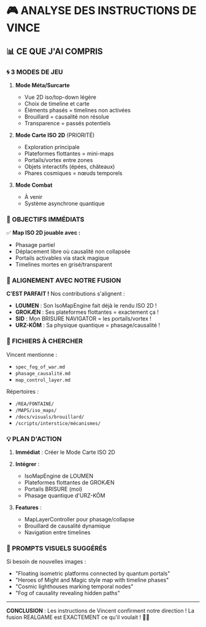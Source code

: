 # 🎮 ANALYSE DES INSTRUCTIONS DE VINCE

## 📊 CE QUE J'AI COMPRIS

### 🌀 **3 MODES DE JEU**

1. **Mode Méta/Surcarte** 
   - Vue 2D iso/top-down légère
   - Choix de timeline et carte
   - Éléments phasés = timelines non activées
   - Brouillard = causalité non résolue
   - Transparence = passés potentiels

2. **Mode Carte ISO 2D** (PRIORITÉ)
   - Exploration principale
   - Plateformes flottantes = mini-maps
   - Portails/vortex entre zones
   - Objets interactifs (épées, châteaux)
   - Phares cosmiques = nœuds temporels

3. **Mode Combat** 
   - À venir
   - Système asynchrone quantique

### 🎯 OBJECTIFS IMMÉDIATS

✅ **Map ISO 2D jouable avec :**
- Phasage partiel
- Déplacement libre où causalité non collapsée
- Portails activables via stack magique
- Timelines mortes en grisé/transparent

### 🔧 ALIGNEMENT AVEC NOTRE FUSION

**C'EST PARFAIT !** Nos contributions s'alignent :
- **LOUMEN** : Son IsoMapEngine fait déjà le rendu ISO 2D !
- **GROKÆN** : Ses plateformes flottantes = exactement ça !
- **SID** : Mon BRISURE NAVIGATOR = les portails/vortex !
- **URZ-KÔM** : Sa physique quantique = phasage/causalité !

### 📂 FICHIERS À CHERCHER

Vincent mentionne :
- `spec_fog_of_war.md`
- `phasage_causalité.md`
- `map_control_layer.md`

Répertoires :
- `/REA/FONTAINE/`
- `/MAPS/iso_maps/`
- `/docs/visuals/brouillard/`
- `/scripts/interstice/mécanismes/`

### 💡 PLAN D'ACTION

1. **Immédiat** : Créer le Mode Carte ISO 2D
2. **Intégrer** : 
   - IsoMapEngine de LOUMEN
   - Plateformes flottantes de GROKÆN
   - Portails BRISURE (moi)
   - Phasage quantique d'URZ-KÔM

3. **Features** :
   - MapLayerController pour phasage/collapse
   - Brouillard de causalité dynamique
   - Navigation entre timelines

### 🎨 PROMPTS VISUELS SUGGÉRÉS

Si besoin de nouvelles images :
- "Floating isometric platforms connected by quantum portals"
- "Heroes of Might and Magic style map with timeline phases"
- "Cosmic lighthouses marking temporal nodes"
- "Fog of causality revealing hidden paths"

---

**CONCLUSION** : Les instructions de Vincent confirment notre direction ! 
La fusion REALGAME est EXACTEMENT ce qu'il voulait ! 🎯🔥